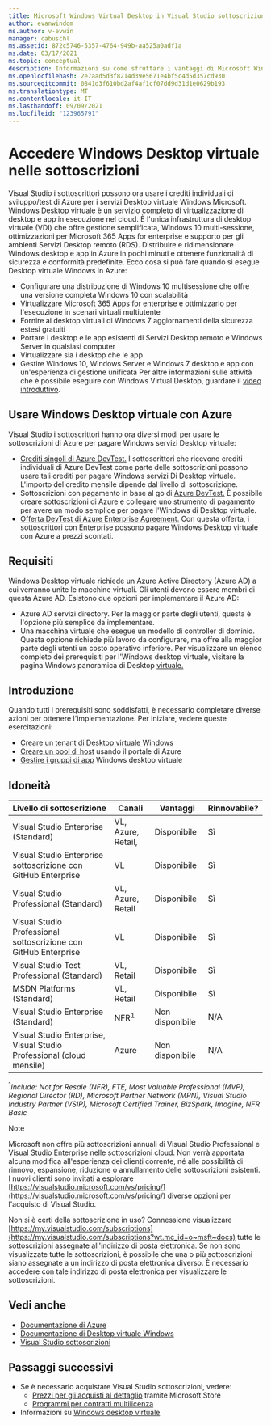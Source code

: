 ```yaml
---
title: Microsoft Windows Virtual Desktop in Visual Studio sottoscrizioni | Microsoft Docs
author: evanwindom
ms.author: v-evwin
manager: cabuschl
ms.assetid: 872c5746-5357-4764-949b-aa525a0adf1a
ms.date: 03/17/2021
ms.topic: conceptual
description: Informazioni su come sfruttare i vantaggi di Microsoft Windows Virtual Desktop tramite la sottoscrizione Visual Studio
ms.openlocfilehash: 2e7aad5d3f8214d39e5671e4bf5c4d5d357cd930
ms.sourcegitcommit: 0841d3f610bd2af4af1cf07dd9d31d1e0629b193
ms.translationtype: MT
ms.contentlocale: it-IT
ms.lasthandoff: 09/09/2021
ms.locfileid: "123965791"
---
```

# <a name="access-windows-virtual-desktop-in-subscriptions"></a>Accedere Windows Desktop virtuale nelle sottoscrizioni 
Visual Studio i sottoscrittori possono ora usare i crediti individuali di sviluppo/test di Azure per i servizi Desktop virtuale Windows Microsoft.  
Windows Desktop virtuale è un servizio completo di virtualizzazione di desktop e app in esecuzione nel cloud. È l'unica infrastruttura di desktop virtuale (VDI) che offre gestione semplificata, Windows 10 multi-sessione, ottimizzazioni per Microsoft 365 Apps for enterprise e supporto per gli ambienti Servizi Desktop remoto (RDS). Distribuire e ridimensionare Windows desktop e app in Azure in pochi minuti e ottenere funzionalità di sicurezza e conformità predefinite.
Ecco cosa si può fare quando si esegue Desktop virtuale Windows in Azure:
- Configurare una distribuzione di Windows 10 multisessione che offre una versione completa Windows 10 con scalabilità
- Virtualizzare Microsoft 365 Apps for enterprise e ottimizzarlo per l'esecuzione in scenari virtuali multiutente
- Fornire ai desktop virtuali di Windows 7 aggiornamenti della sicurezza estesi gratuiti
- Portare i desktop e le app esistenti di Servizi Desktop remoto e Windows Server in qualsiasi computer
- Virtualizzare sia i desktop che le app
- Gestire Windows 10, Windows Server e Windows 7 desktop e app con un'esperienza di gestione unificata Per altre informazioni sulle attività che è possibile eseguire con Windows Virtual Desktop, guardare il [video introduttivo](/azure/virtual-desktop/overview).

## <a name="use-windows-virtual-desktop-with-azure"></a>Usare Windows Desktop virtuale con Azure 
Visual Studio i sottoscrittori hanno ora diversi modi per usare le sottoscrizioni di Azure per pagare Windows servizi Desktop virtuale:
- [Crediti singoli di Azure DevTest.](vs-azure.md)  I sottoscrittori che ricevono crediti individuali di Azure DevTest come parte delle sottoscrizioni possono usare tali crediti per pagare Windows servizi Di Desktop virtuale.  L'importo del credito mensile dipende dal livello di sottoscrizione.
- Sottoscrizioni con pagamento in base al go di [Azure DevTest.](vs-azure-payg.md)  È possibile creare sottoscrizioni di Azure e collegare uno strumento di pagamento per avere un modo semplice per pagare l'Windows di Desktop virtuale. 
- [Offerta DevTest di Azure Enterprise Agreement.](azure-ea-devtest.md)  Con questa offerta, i sottoscrittori con Enterprise possono pagare Windows Desktop virtuale con Azure a prezzi scontati. 

## <a name="requirements"></a>Requisiti
Windows Desktop virtuale richiede un Azure Active Directory (Azure AD) a cui verranno unite le macchine virtuali.  Gli utenti devono essere membri di questa Azure AD.  Esistono due opzioni per implementare il Azure AD:
- Azure AD servizi directory.  Per la maggior parte degli utenti, questa è l'opzione più semplice da implementare.
- Una macchina virtuale che esegue un modello di controller di dominio.  Questa opzione richiede più lavoro da configurare, ma offre alla maggior parte degli utenti un costo operativo inferiore.
Per visualizzare un elenco completo dei prerequisiti per l'Windows desktop virtuale, visitare la pagina Windows panoramica di Desktop [virtuale.](/azure/virtual-desktop/overview#requirements) 

## <a name="get-started"></a>Introduzione 
Quando tutti i prerequisiti sono soddisfatti, è necessario completare diverse azioni per ottenere l'implementazione.  Per iniziare, vedere queste esercitazioni:
- [Creare un tenant di Desktop virtuale Windows](/azure/virtual-desktop/virtual-desktop-fall-2019/tenant-setup-azure-active-directory)
- [Creare un pool di host](/azure/virtual-desktop/create-host-pools-azure-marketplace) usando il portale di Azure
- [Gestire i gruppi di app](/azure/virtual-desktop/manage-app-groups) Windows desktop virtuale

## <a name="eligibility"></a>Idoneità
| Livello di sottoscrizione                                                 |     Canali                                            | Vantaggi                                                          | Rinnovabile?    |
|--------------------------------------------------------------------|---------------------------------------------------------|------------------------------------------------------------------|---------------|
| Visual Studio Enterprise (Standard)   | VL, Azure, Retail, | Disponibile|  Sì          |
| Visual Studio Enterprise sottoscrizione con GitHub Enterprise  | VL | Disponibile|  Sì          |
| Visual Studio Professional (Standard) | VL, Azure, Retail                                       | Disponibile                                                             |  Sì             |
| Visual Studio Professional sottoscrizione con GitHub Enterprise | VL                                       | Disponibile                                        |  Sì           |
| Visual Studio Test Professional (Standard)                         | VL, Retail                                              | Disponibile|  Sì          |
| MSDN Platforms (Standard)                                          | VL, Retail                                              | Disponibile                                         |  Sì          |
| Visual Studio Enterprise (Standard)  | NFR<sup>1</sup> |Non disponibile  | N/A |
| Visual Studio Enterprise, Visual Studio Professional (cloud mensile) | Azure | Non disponibile | N/A |

<sup>1</sup>*Include: Not for Resale (NFR), FTE, Most Valuable Professional (MVP), Regional Director (RD), Microsoft Partner Network (MPN), Visual Studio Industry Partner (VSIP), Microsoft Certified Trainer, BizSpark, Imagine, NFR Basic*  

> [!NOTE]
> Microsoft non offre più sottoscrizioni annuali di Visual Studio Professional e Visual Studio Enterprise nelle sottoscrizioni cloud. Non verrà apportata alcuna modifica all'esperienza dei clienti corrente, né alle possibilità di rinnovo, espansione, riduzione o annullamento delle sottoscrizioni esistenti. I nuovi clienti sono invitati a esplorare [https://visualstudio.microsoft.com/vs/pricing/](https://visualstudio.microsoft.com/vs/pricing/) diverse opzioni per l'acquisto di Visual Studio.

Non si è certi della sottoscrizione in uso?  Connessione visualizzare [https://my.visualstudio.com/subscriptions](https://my.visualstudio.com/subscriptions?wt.mc_id=o~msft~docs) tutte le sottoscrizioni assegnate all'indirizzo di posta elettronica. Se non sono visualizzate tutte le sottoscrizioni, è possibile che una o più sottoscrizioni siano assegnate a un indirizzo di posta elettronica diverso.  È necessario accedere con tale indirizzo di posta elettronica per visualizzare le sottoscrizioni.

## <a name="see-also"></a>Vedi anche
- [Documentazione di Azure](/azure/)
- [Documentazione di Desktop virtuale Windows](/azure/virtual-desktop/)
- [Visual Studio sottoscrizioni](https://my.visualstudio.com/gethelp)

## <a name="next-steps"></a>Passaggi successivi
-   Se è necessario acquistare Visual Studio sottoscrizioni, vedere:
     - [Prezzi per gli acquisti al dettaglio](https://visualstudio.microsoft.com/vs/pricing/) tramite Microsoft Store
     - [Programmi per contratti multilicenza](https://www.microsoft.com/licensing/default)
-   Informazioni su [Windows desktop virtuale](/azure/virtual-desktop/overview)
